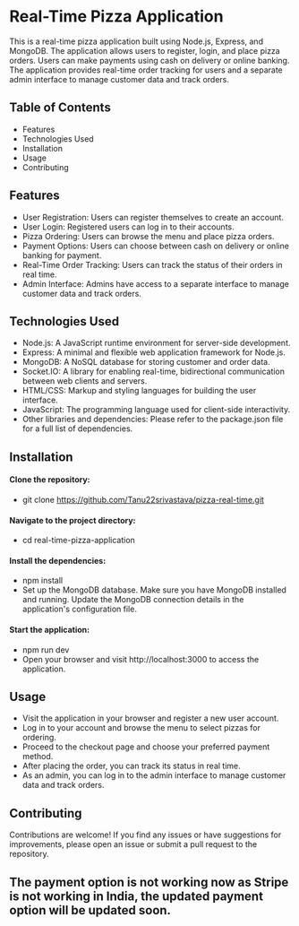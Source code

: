 # Real-Time Pizza Application
This is a real-time pizza application built using Node.js, Express, and MongoDB. The application allows users to register, login, and place pizza orders. Users can make payments using cash on delivery or online banking. The application provides real-time order tracking for users and a separate admin interface to manage customer data and track orders.

## Table of Contents
* Features
* Technologies Used
* Installation
* Usage
* Contributing

## Features
* User Registration: Users can register themselves to create an account.
* User Login: Registered users can log in to their accounts.
* Pizza Ordering: Users can browse the menu and place pizza orders.
* Payment Options: Users can choose between cash on delivery or online banking for payment.
* Real-Time Order Tracking: Users can track the status of their orders in real time.
* Admin Interface: Admins have access to a separate interface to manage customer data and track orders.
## Technologies Used
* Node.js: A JavaScript runtime environment for server-side development.
* Express: A minimal and flexible web application framework for Node.js.
* MongoDB: A NoSQL database for storing customer and order data.
* Socket.IO: A library for enabling real-time, bidirectional communication between web clients and servers.
* HTML/CSS: Markup and styling languages for building the user interface.
* JavaScript: The programming language used for client-side interactivity.
* Other libraries and dependencies: Please refer to the package.json file for a full list of dependencies.
## Installation
#### Clone the repository:
* git clone https://github.com/Tanu22srivastava/pizza-real-time.git
#### Navigate to the project directory:
* cd real-time-pizza-application
#### Install the dependencies:
* npm install
* Set up the MongoDB database. Make sure you have MongoDB installed and running. Update the MongoDB connection details in the application's configuration file.

#### Start the application:
* npm run dev
* Open your browser and visit http://localhost:3000 to access the application.

## Usage
* Visit the application in your browser and register a new user account.
* Log in to your account and browse the menu to select pizzas for ordering.
* Proceed to the checkout page and choose your preferred payment method.
* After placing the order, you can track its status in real time.
* As an admin, you can log in to the admin interface to manage customer data and track orders.
## Contributing
Contributions are welcome! If you find any issues or have suggestions for improvements, please open an issue or submit a pull request to the repository.

## The payment option is not working now as Stripe is not working in India, the updated payment option will be updated soon.
